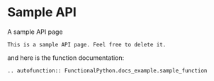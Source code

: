 # Sample API

A sample API page

```{note}
This is a sample API page. Feel free to delete it.
```

and here is the function documentation:

```{eval-rst}
.. autofunction:: FunctionalPython.docs_example.sample_function
```
